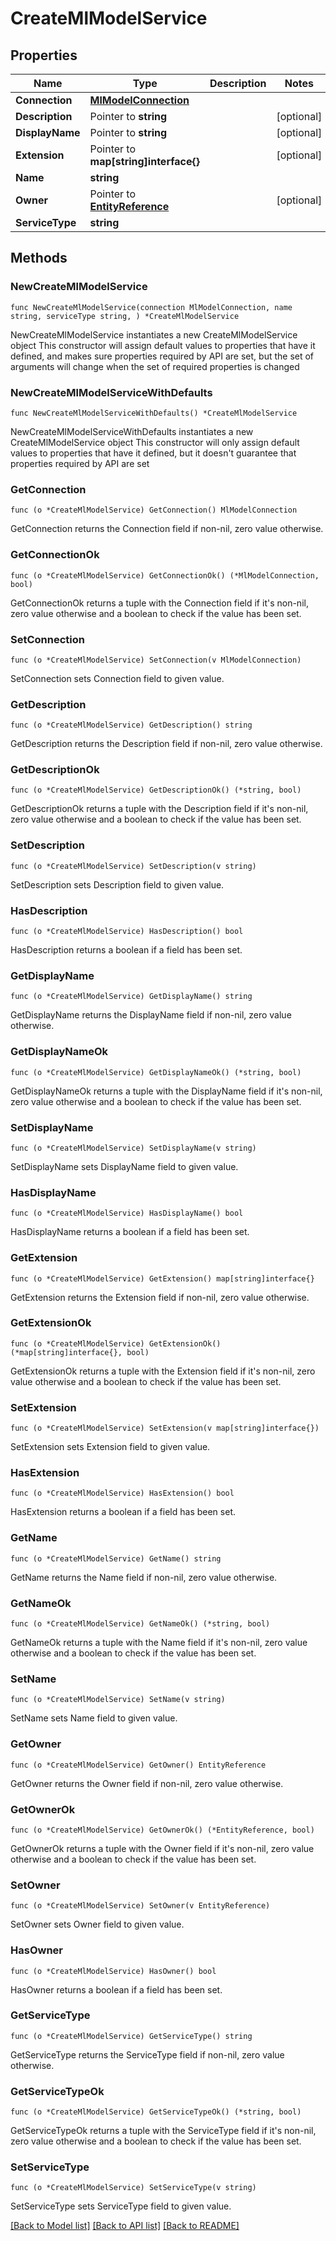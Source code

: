 # CreateMlModelService

## Properties

Name | Type | Description | Notes
------------ | ------------- | ------------- | -------------
**Connection** | [**MlModelConnection**](MlModelConnection.md) |  | 
**Description** | Pointer to **string** |  | [optional] 
**DisplayName** | Pointer to **string** |  | [optional] 
**Extension** | Pointer to **map[string]interface{}** |  | [optional] 
**Name** | **string** |  | 
**Owner** | Pointer to [**EntityReference**](EntityReference.md) |  | [optional] 
**ServiceType** | **string** |  | 

## Methods

### NewCreateMlModelService

`func NewCreateMlModelService(connection MlModelConnection, name string, serviceType string, ) *CreateMlModelService`

NewCreateMlModelService instantiates a new CreateMlModelService object
This constructor will assign default values to properties that have it defined,
and makes sure properties required by API are set, but the set of arguments
will change when the set of required properties is changed

### NewCreateMlModelServiceWithDefaults

`func NewCreateMlModelServiceWithDefaults() *CreateMlModelService`

NewCreateMlModelServiceWithDefaults instantiates a new CreateMlModelService object
This constructor will only assign default values to properties that have it defined,
but it doesn't guarantee that properties required by API are set

### GetConnection

`func (o *CreateMlModelService) GetConnection() MlModelConnection`

GetConnection returns the Connection field if non-nil, zero value otherwise.

### GetConnectionOk

`func (o *CreateMlModelService) GetConnectionOk() (*MlModelConnection, bool)`

GetConnectionOk returns a tuple with the Connection field if it's non-nil, zero value otherwise
and a boolean to check if the value has been set.

### SetConnection

`func (o *CreateMlModelService) SetConnection(v MlModelConnection)`

SetConnection sets Connection field to given value.


### GetDescription

`func (o *CreateMlModelService) GetDescription() string`

GetDescription returns the Description field if non-nil, zero value otherwise.

### GetDescriptionOk

`func (o *CreateMlModelService) GetDescriptionOk() (*string, bool)`

GetDescriptionOk returns a tuple with the Description field if it's non-nil, zero value otherwise
and a boolean to check if the value has been set.

### SetDescription

`func (o *CreateMlModelService) SetDescription(v string)`

SetDescription sets Description field to given value.

### HasDescription

`func (o *CreateMlModelService) HasDescription() bool`

HasDescription returns a boolean if a field has been set.

### GetDisplayName

`func (o *CreateMlModelService) GetDisplayName() string`

GetDisplayName returns the DisplayName field if non-nil, zero value otherwise.

### GetDisplayNameOk

`func (o *CreateMlModelService) GetDisplayNameOk() (*string, bool)`

GetDisplayNameOk returns a tuple with the DisplayName field if it's non-nil, zero value otherwise
and a boolean to check if the value has been set.

### SetDisplayName

`func (o *CreateMlModelService) SetDisplayName(v string)`

SetDisplayName sets DisplayName field to given value.

### HasDisplayName

`func (o *CreateMlModelService) HasDisplayName() bool`

HasDisplayName returns a boolean if a field has been set.

### GetExtension

`func (o *CreateMlModelService) GetExtension() map[string]interface{}`

GetExtension returns the Extension field if non-nil, zero value otherwise.

### GetExtensionOk

`func (o *CreateMlModelService) GetExtensionOk() (*map[string]interface{}, bool)`

GetExtensionOk returns a tuple with the Extension field if it's non-nil, zero value otherwise
and a boolean to check if the value has been set.

### SetExtension

`func (o *CreateMlModelService) SetExtension(v map[string]interface{})`

SetExtension sets Extension field to given value.

### HasExtension

`func (o *CreateMlModelService) HasExtension() bool`

HasExtension returns a boolean if a field has been set.

### GetName

`func (o *CreateMlModelService) GetName() string`

GetName returns the Name field if non-nil, zero value otherwise.

### GetNameOk

`func (o *CreateMlModelService) GetNameOk() (*string, bool)`

GetNameOk returns a tuple with the Name field if it's non-nil, zero value otherwise
and a boolean to check if the value has been set.

### SetName

`func (o *CreateMlModelService) SetName(v string)`

SetName sets Name field to given value.


### GetOwner

`func (o *CreateMlModelService) GetOwner() EntityReference`

GetOwner returns the Owner field if non-nil, zero value otherwise.

### GetOwnerOk

`func (o *CreateMlModelService) GetOwnerOk() (*EntityReference, bool)`

GetOwnerOk returns a tuple with the Owner field if it's non-nil, zero value otherwise
and a boolean to check if the value has been set.

### SetOwner

`func (o *CreateMlModelService) SetOwner(v EntityReference)`

SetOwner sets Owner field to given value.

### HasOwner

`func (o *CreateMlModelService) HasOwner() bool`

HasOwner returns a boolean if a field has been set.

### GetServiceType

`func (o *CreateMlModelService) GetServiceType() string`

GetServiceType returns the ServiceType field if non-nil, zero value otherwise.

### GetServiceTypeOk

`func (o *CreateMlModelService) GetServiceTypeOk() (*string, bool)`

GetServiceTypeOk returns a tuple with the ServiceType field if it's non-nil, zero value otherwise
and a boolean to check if the value has been set.

### SetServiceType

`func (o *CreateMlModelService) SetServiceType(v string)`

SetServiceType sets ServiceType field to given value.



[[Back to Model list]](../README.md#documentation-for-models) [[Back to API list]](../README.md#documentation-for-api-endpoints) [[Back to README]](../README.md)


